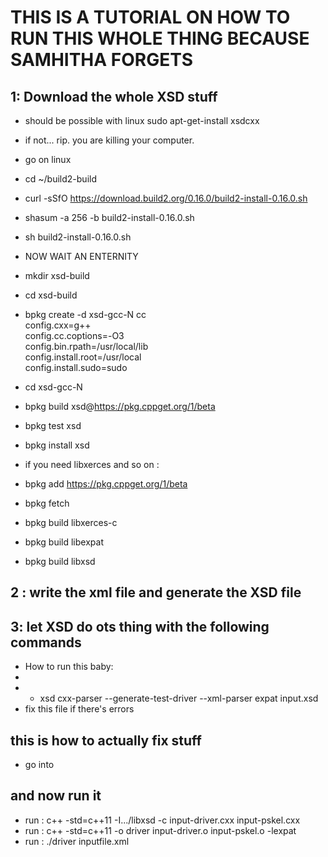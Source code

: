# THIS IS A TUTORIAL ON HOW TO RUN THIS WHOLE THING BECAUSE SAMHITHA FORGETS 

## 1: Download the whole XSD stuff
* should be possible with linux sudo apt-get-install xsdcxx 
* if not... rip. you are killing your computer.
* go on linux
* cd ~/build2-build
* curl -sSfO https://download.build2.org/0.16.0/build2-install-0.16.0.sh
* shasum -a 256 -b build2-install-0.16.0.sh
* sh build2-install-0.16.0.sh
* NOW WAIT AN ENTERNITY
* mkdir xsd-build
* cd xsd-build
* bpkg create -d xsd-gcc-N cc     \
  config.cxx=g++                  \
  config.cc.coptions=-O3          \
  config.bin.rpath=/usr/local/lib \
  config.install.root=/usr/local  \
  config.install.sudo=sudo

* cd xsd-gcc-N
* bpkg build xsd@https://pkg.cppget.org/1/beta
* bpkg test xsd
* bpkg install xsd
* if you need libxerces and so on : 
* bpkg add https://pkg.cppget.org/1/beta
* bpkg fetch
* bpkg build libxerces-c
* bpkg build libexpat
* bpkg build libxsd

## 2 : write the xml file and generate the XSD file 

## 3: let XSD do ots thing with the following commands

* How to run this baby:
*
* * xsd cxx-parser --generate-test-driver --xml-parser expat input.xsd
* fix this file if there's errors
## this is how to actually fix stuff
* go into

## and now run it
* run : c++ -std=c++11 -I.../libxsd -c input-driver.cxx input-pskel.cxx
* run : c++ -std=c++11 -o driver input-driver.o input-pskel.o -lexpat
* run : ./driver inputfile.xml

